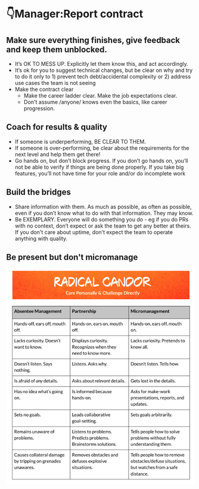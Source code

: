 # 👇Manager:Report contract

## Make sure everything finishes, give feedback and keep them unblocked.

- It’s OK TO MESS UP. Explicitly let them know this, and act accordingly.
- It’s ok for you to suggest technical changes, but be clear on why and try to do it only to 1) prevent tech debt/accidental complexity or 2) address use cases the team is not seeing
- Make the contract clear
    - Make the career ladder clear. Make the job expectations clear.
    - Don't assume /anyone/ knows even the basics, like career progression.

## Coach for results & quality

- If someone is underperforming, BE CLEAR TO THEM.
- If someone is over-performing, be clear about the requirements for the next level and help them get there!
- Go hands on, but don’t block progress. If you don’t go hands on, you’ll not be able to verify if things are being done properly. If you take big features, you’ll not have time for your role and/or do incomplete work

## Build the bridges

- Share information with them. As much as possible, as often as possible, even if you don’t know what to do with that information. They may know.
- Be EXEMPLARY. Everyone will do something you do - eg if you do PRs with no context, don’t expect or ask the team to get any better at theirs. If you don't care about uptime, don't expect the team to operate anything with quality.

## Be present but don't micromanage

![](imgs/manager_presence.png)